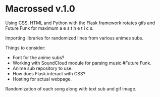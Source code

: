 # Macrossed v.1.0

Using CSS, HTML and Python with the Flask framework rotates gifs and Future Funk for maximum 
a e s t h e t i c s.

Importing libraries for randomized lines from various animes subs. 

Things to consider: 

- Font for the anime subs? 
- Working with SoundCloud module for parsing music #Future Funk. 
- Anime sub repository to use. 
- How does Flask interact with CSS?
- Hosting for actual webpage. 

Randomization of each song along with text sub and gif image. 